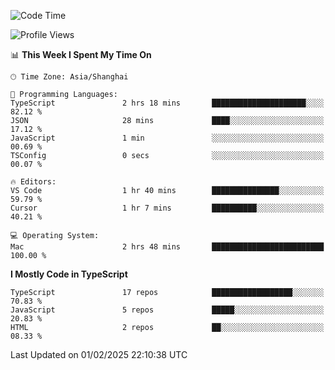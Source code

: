 <!--START_SECTION:waka-->
![Code Time](http://img.shields.io/badge/Code%20Time-7%2C266%20hrs%205%20mins-blue)

![Profile Views](http://img.shields.io/badge/Profile%20Views-0-blue)

📊 **This Week I Spent My Time On** 

```text
🕑︎ Time Zone: Asia/Shanghai

💬 Programming Languages: 
TypeScript               2 hrs 18 mins       █████████████████████░░░░   82.12 % 
JSON                     28 mins             ████░░░░░░░░░░░░░░░░░░░░░   17.12 % 
JavaScript               1 min               ░░░░░░░░░░░░░░░░░░░░░░░░░   00.69 % 
TSConfig                 0 secs              ░░░░░░░░░░░░░░░░░░░░░░░░░   00.07 % 

🔥 Editors: 
VS Code                  1 hr 40 mins        ███████████████░░░░░░░░░░   59.79 % 
Cursor                   1 hr 7 mins         ██████████░░░░░░░░░░░░░░░   40.21 % 

💻 Operating System: 
Mac                      2 hrs 48 mins       █████████████████████████   100.00 % 
```

**I Mostly Code in TypeScript** 

```text
TypeScript               17 repos            ██████████████████░░░░░░░   70.83 % 
JavaScript               5 repos             █████░░░░░░░░░░░░░░░░░░░░   20.83 % 
HTML                     2 repos             ██░░░░░░░░░░░░░░░░░░░░░░░   08.33 % 
```




 Last Updated on 01/02/2025 22:10:38 UTC
<!--END_SECTION:waka-->
